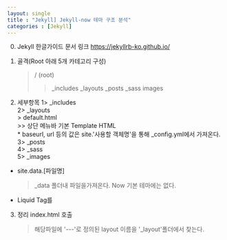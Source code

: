 ```yaml
---
layout: single
title : "Jekyll] Jekyll-now 테마 구조 분석"
categories : [Jekyll]
---
```


0. Jekyll 한글가이드 문서 링크
    https://jekyllrb-ko.github.io/

1. 골격(Root 아래 5개 카테고리 구성)
    > / (root)
    >> _includes
    >> _layouts
    >> _posts
    >> _sass
    >> images

2. 세부항목
    1> _includes<br>
    2> _layouts<br>
        > default.html  
            >> 상단 메뉴바 기본 Template HTML<br>
            * baseurl, url 등의 값은 site.'사용할 객체명'을 통해 _config.yml에서 가져온다.
    3> _posts<br>
    4> _sass<br>
    5> _images<br>


* site.data.[파일명]
  > _data 폴더내 파일을가져온다. Now 기본 테마에는 없다.

* Liquid Tag를 

3. 정리 index.html 호출
    > 해당파일에 '---'로 정의된 layout 이름을 '_layout'폴더에서 찾는다.
    